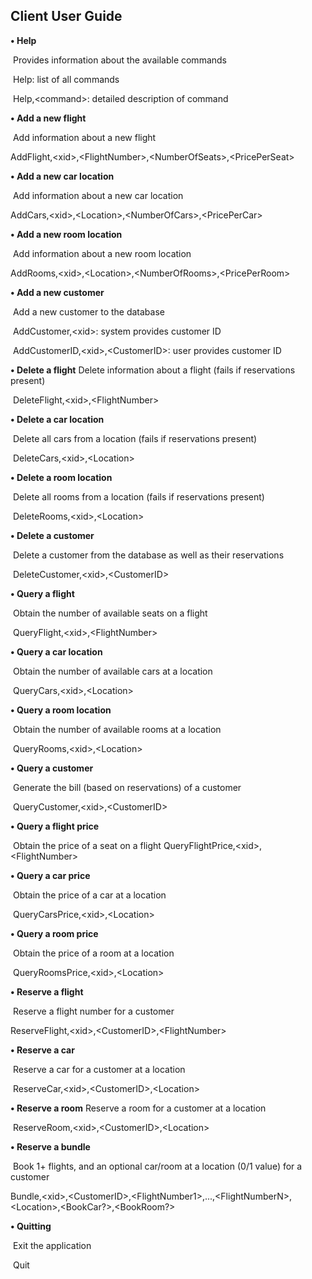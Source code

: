 ## Client User Guide
**• Help**

​		Provides information about the available commands

​		Help: list of all commands

​		Help,\<command\>: detailed description of command

**• Add a new flight**

​		Add information about a new flight 

​		AddFlight,\<xid>,\<FlightNumber\>,\<NumberOfSeats\>,\<PricePerSeat\>

**• Add a new car location**

​		 Add information about a new car location 

​		AddCars,\<xid\>,\<Location\>,\<NumberOfCars\>,\<PricePerCar\>

**• Add a new room location**

​		Add information about a new room location 

​		AddRooms,<xid\>,<Location\>,<NumberOfRooms\>,<PricePerRoom\>

**• Add a new customer**	

​		Add a new customer to the database

​		AddCustomer,<xid\>: system provides customer ID 

​		AddCustomerID,\<xid\>,\<CustomerID\>: user provides customer ID

**• Delete a flight**
		Delete information about a flight (fails if reservations present) 

​		DeleteFlight,\<xid\>,\<FlightNumber\>

**• Delete a car location**

​		Delete all cars from a location (fails if reservations present) 

​		DeleteCars,\<xid\>,\<Location\>

**• Delete a room location**

​		Delete all rooms from a location (fails if reservations present) 

​		DeleteRooms,\<xid\>,\<Location\>

**• Delete a customer**

​		Delete a customer from the database as well as their reservations 

​		DeleteCustomer,\<xid\>,\<CustomerID\>

**• Query a flight**

​		Obtain the number of available seats on a flight 

​		QueryFlight,\<xid\>,\<FlightNumber\>

**• Query a car location**

​		Obtain the number of available cars at a location 

​		QueryCars,\<xid\>,\<Location\>

**• Query a room location**

​		Obtain the number of available rooms at a location 

​		QueryRooms,\<xid\>,\<Location\>

**• Query a customer**

​		Generate the bill (based on reservations) of a customer 

​		QueryCustomer,\<xid\>,\<CustomerID\>

**• Query a flight price**

​		Obtain the price of a seat on a flight QueryFlightPrice,\<xid\>,\<FlightNumber\>

**• Query a car price**

​		Obtain the price of a car at a location 

​		QueryCarsPrice,\<xid\>,\<Location\>

**• Query a room price**

​		Obtain the price of a room at a location 

​		QueryRoomsPrice,\<xid\>,\<Location\>

**• Reserve a flight**

​		Reserve a flight number for a customer 

​		ReserveFlight,\<xid\>,\<CustomerID\>,\<FlightNumber\>

**• Reserve a car**

​		Reserve a car for a customer at a location 

​		ReserveCar,\<xid\>,\<CustomerID\>,\<Location\>

**• Reserve a room**
 	   Reserve a room for a customer at a location 

​		ReserveRoom,\<xid\>,\<CustomerID\>,\<Location\>

**• Reserve a bundle**

​		Book 1+ flights, and an optional car/room at a location (0/1 value) for a customer

​		Bundle,\<xid\>,\<CustomerID\>,\<FlightNumber1\>,...,\<FlightNumberN\>, \<Location\>,\<BookCar?\>,\<BookRoom?\>

**• Quitting**

​		Exit the application

​		Quit

